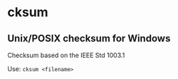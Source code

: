 # cksum

## Unix/POSIX checksum for Windows

Checksum based on the IEEE Std 1003.1

Use:
`cksum <filename>`
